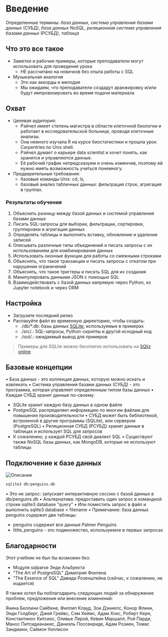 # Введение <!-- {docsify-ignore-all} -->

Определенные термины: *база данных*, *система управления базами данных* (СУБД), *база данных NoSQL*, *реляционная система управления базами данных* (РСУБД), *таблица*

## Что это все такое

- Заметки и рабочие примеры, которые преподаватели могут использовать для проведения урока
  - НЕ рассчитано на новичков без опыта работы с SQL
- Музыкальная аналогия
  - Это как аккорды и мелодия
  - Мы ожидаем, что преподаватели создадут аранжировку и/или будут импровизировать во время подачи материала

## Охват

- Целевая аудитория:
  - Рэйчел имеет степень магистра в области клеточной биологии и работает в исследовательской больнице, проводя клеточные анализы.
  - Она немного изучала R на курсе биостатистики и прошла урок Carpentries по Unix shell.
  - Рэйчел думает о карьере data scientist и хочет понять, как хранятся и управляются данные.
  - Её рабочий график непредсказуем и очень изменчив, поэтому ей нужно иметь возможность учиться понемногу.
- Предварительные требования:
  - базовые команды Unix: cd, ls,
  - базовый анализ табличных данных: фильтрация строк, агрегация в группах.

### Результаты обучения

1. Объяснить разницу между базой данных и системой управления базами данных
2. Писать SQL-запросы для выборки, фильтрации, сортировки, группировки и агрегации данных
3. Определять таблицы и выполнять вставку, обновление и удаление записей
4. Описывать различные типы объединений и писать запросы с их использованием для комбинирования данных
5. Использовать оконные функции для работы со смежными строками
6. Объяснять, что такое транзакции и писать запросы с откатом при нарушении ограничений
7. Объяснять, что такое триггеры и писать SQL для их создания
8. Манипулировать данными JSON с помощью SQL
9. Взаимодействовать с базой данных напрямую через Python, из Jupyter notebook и через ORM

## Настройка

- Загрузите последний релиз
- Распакуйте файл во временную директорию, чтобы создать:
  - ./db/*.db: базы данных [SQLite](https://sqlite.org/), используемые в примерах
  - ./src/*.*: SQL-запросы, Python-скрипты и другой исходный код
  - ./out/*.*: ожидаемый вывод для примеров
> Примеры для SQLite можно бесплатно использовать на [SQliz online](https://sqlize.online/sql/mysql57/5906719ecf8666e27c96637c14ba13c6/)

## Базовые концепции

• База данных - это коллекция данных, которую можно искать и извлекать
• Система управления базами данных (СУБД) - это программа, которая управляет определенным типом базы данных
• Каждая СУБД хранит данные по-своему:
- SQLite хранит каждую базу данных в одном файле
- PostgreSQL распределяет информацию по многим файлам для повышения производительности
• СУБД может быть библиотекой, встроенной в другие программы (SQLite), или сервером (PostgreSQL)
• Реляционная СУБД (РСУБД) хранит данные в таблицах и использует SQL для запросов
- К сожалению, у каждой РСУБД свой диалект SQL
• Существуют также NoSQL базы данных, как MongoDB, которые не используют таблицы

## Подключение к базе данных


 <img src="./assets/asset1.png" alt="Описание" style="max-width:100%; height:auto;">


```sql
sqlite3 db/penguins.db
```

• Это не запрос: запускает интерактивную сессию с базой данных в db/penguins.db
• Альтернатива: предоставить один запрос в командной строке sqlite3 database "query"
• Или поместить запрос в файл и выполнить sqlite3 database < filename
• Примечание: база данных penguins содержит две таблицы:
- penguins содержит все данные Palmer Penguins
- little_penguins - это подмножество, используемое в первых запросах

## Благодарности

Этот учебник не был бы возможен без:
- Модуля sqlparse Энди Альбрехта
- "The Art of PostgreSQL" Димитрия Фонтена
- "The Essence of SQL" Давида Розенштейна (сейчас, к сожалению, не издается)

Я также хотел бы поблагодарить следующих людей за обнаружение проблем, предложения или внесение изменений:

Янина Беллини Сайбене, Филлип Клауд, Зои Дэниелс, Конор Флинн, Энди Голдберг, Джей Грейвс, Сэм Хеймс, Адам Хокс, Роберт Керн, Константинос Китсиос, Оливье Лерой, Кевин Маршалл, Рой Парди, Манос Питсидианакис, Даниэль Поссенриде, Адам Розиен, Томас Зандманн, Саймон Уиллисон